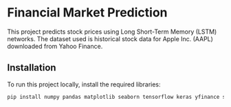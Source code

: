 # Financial Market Prediction

This project predicts stock prices using Long Short-Term Memory (LSTM) networks. The dataset used is historical stock data for Apple Inc. (AAPL) downloaded from Yahoo Finance.

## Installation

To run this project locally, install the required libraries:

```bash
pip install numpy pandas matplotlib seaborn tensorflow keras yfinance scikit-learn
